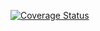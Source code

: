 [![Coverage Status](https://coveralls.io/repos/github/sharjeel65/learning-backend/badge.svg?branch=master)](https://coveralls.io/github/sharjeel65/learning-backend?branch=master)

